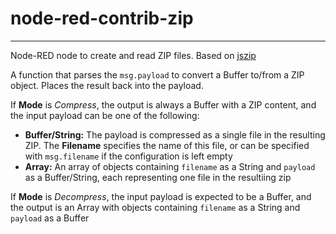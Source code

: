 # node-red-contrib-zip
----------------------
Node-RED node to create and read ZIP files. Based on [jszip](https://github.com/Stuk/jszip)

A function that parses the `msg.payload` to convert a Buffer to/from a ZIP object. 
Places the result back into the payload.

If **Mode** is *Compress*, the output is always a Buffer with a ZIP content, and the input 
payload can be one of the following:


* **Buffer/String:** The payload is compressed as a single file in the resulting ZIP. The **Filename** 
specifies the name of this file, or can be specified with `msg.filename` if the configuration is left empty
* **Array:** An array of objects containing `filename` as a String and `payload` as 
a Buffer/String, each representing one file in the resultiing zip

If **Mode** is *Decompress*, the input payload is expected to be a Buffer, and the output is an Array with
objects containing `filename` as a String and `payload` as a Buffer
